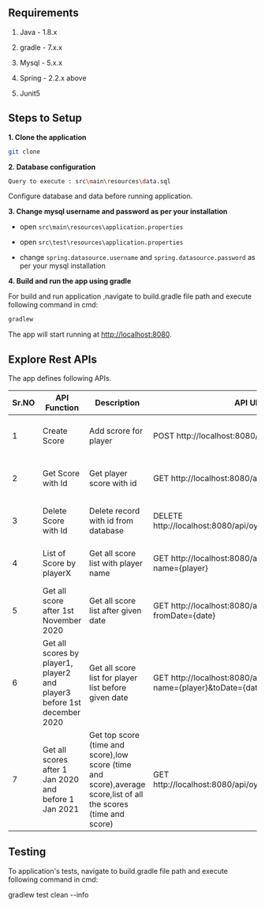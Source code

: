 ## Requirements

1. Java - 1.8.x

2. gradle - 7.x.x

3. Mysql - 5.x.x

4. Spring - 2.2.x above

5. Junit5

## Steps to Setup

**1. Clone the application**

```bash
git clone 
```

**2. Database configuration**
```bash
Query to execute : src\main\resources\data.sql
```
Configure database and data before running application.


**3. Change mysql username and password as per your installation**

+ open `src\main\resources\application.properties`

+ open `src\test\resources\application.properties`

+ change `spring.datasource.username` and `spring.datasource.password` as per your mysql installation

**4. Build and run the app using gradle**

For build and run application ,navigate to build.gradle file path and execute following command in cmd:
```bash
gradlew
```

The app will start running at <http://localhost:8080>.

## Explore Rest APIs

The app defines following APIs.

| Sr.NO  | API Function | Description |API URL | Input Parameter | Output |
| ------------- | ------------- | ------------- | ------------- |------------- |------------- |
| 1  | Create Score   | Add scrore for player | POST http://localhost:8080/api/oyo/player/  | {"player":"PlayerO","score": 100,"time":"2020-01-01 10:10:00"} | Record details in Json format|
| 2  | Get Score with Id   | Get player score with id| GET http://localhost:8080/api/oyo/player/{id}  | {id}= 1 | Record details in Json format|
| 3 | Delete Score with Id | Delete record with id from database|DELETE http://localhost:8080/api/oyo/player/delete/{id}  | {id}=1  | Record delete information message  |
| 4 | List of Score by playerX | Get all score list with player name|GET http://localhost:8080/api/oyo/playerList?name={player}  | {Player}=PlayerA OR Playera  | Detailed score list in JSON format |
| 5 | Get all score after 1st November 2020| Get all score list after given date|GET http://localhost:8080/api/oyo/playerList?fromDate={date}  | {date} =2021-01-01  | Detailed score list in JSON format |
| 6 | Get all scores by player1, player2 and player3 before 1st december 2020| Get all score list for player list before given date|GET http://localhost:8080/api/oyo/playerList?name={player}&toDate={date}  |{player}=PlayerA,{date}=2020-12-01(YYYY-MM-DD) | Detailed score list in JSON format |
| 7 | Get all scores after 1 Jan 2020 and before 1 Jan 2021| Get top score (time and score),low score (time and score),average score,list of all the scores (time and score) |GET http://localhost:8080/api/oyo/playerHistory/{player}  | {player} =PlayerA OR Playera | Detailed in JSON format |


## Testing

To  application's tests, navigate to build.gradle file path and execute following command in cmd:

   gradlew test clean --info   
    
    
